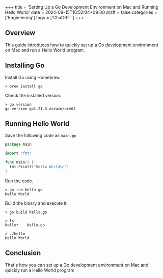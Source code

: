 +++
title = 'Setting Up a Go Development Environment on Mac and Running Hello World'
date = 2024-09-15T16:52:04+09:00
draft = false
categories = ['Engineering']
tags = ['ChatGPT']
+++

## Overview

This guide introduces how to quickly set up a Go development environment on Mac and run a Hello World program.

## Installing Go

Install Go using Homebrew.

```shell
> brew install go
```

Check the installed version.

```shell
> go version
go version go1.21.3 darwin/arm64
```

## Running Hello World

Save the following code as `main.go`.

```go
package main

import "fmt"

func main() {
  fmt.Printf("Hello World\n")
}
```

Run the code.

```shell
> go run hello.go
Hello World
```

Build the binary and execute it.

```shell
> go build hello.go

> ls
hello*    hello.go

> ./hello
Hello World
```

## Conclusion

That's how you can set up a Go development environment on Mac and quickly run a Hello World program.